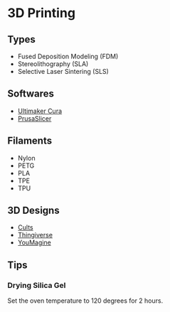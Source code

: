# 3D Printing

<!--
https://linkedin.com/learning/learning-3d-printing/welcome
https://linkedin.com/learning/design-for-additive-manufacturing-fdm/welcome
-->

## Types

- Fused Deposition Modeling (FDM)
- Stereolithography (SLA)
- Selective Laser Sintering (SLS)

## Softwares

- [Ultimaker Cura](/ultimaker-cura.md)
- [PrusaSlicer](/prusaslicer.md)

## Filaments

- Nylon
- PETG
- PLA
- TPE
- TPU

## 3D Designs

- [Cults](https://cults3d.com)
- [Thingiverse](https://thingiverse.com)
- [YouMagine](https://youmagine.com)

## Tips

### Drying Silica Gel

Set the oven temperature to 120 degrees for 2 hours.
